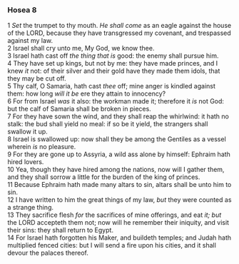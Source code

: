 ### Hosea 8

1 *Set* the trumpet to thy mouth. *He shall come* as an eagle against the house of the LORD, because they have transgressed my covenant, and trespassed against my law.  
2 Israel shall cry unto me, My God, we know thee.  
3 Israel hath cast off *the thing that is* good: the enemy shall pursue him.  
4 They have set up kings, but not by me: they have made princes, and I knew *it* not: of their silver and their gold have they made them idols, that they may be cut off.  
5 Thy calf, O Samaria, hath cast *thee* off; mine anger is kindled against them: how long *will it be* ere they attain to innocency?  
6 For from Israel *was* it also: the workman made it; therefore it *is* not God: but the calf of Samaria shall be broken in pieces.  
7 For they have sown the wind, and they shall reap the whirlwind: it hath no stalk: the bud shall yield no meal: if so be it yield, the strangers shall swallow it up.  
8 Israel is swallowed up: now shall they be among the Gentiles as a vessel wherein *is* no pleasure.  
9 For they are gone up to Assyria, a wild ass alone by himself: Ephraim hath hired lovers.  
10 Yea, though they have hired among the nations, now will I gather them, and they shall sorrow a little for the burden of the king of princes.  
11 Because Ephraim hath made many altars to sin, altars shall be unto him to sin.  
12 I have written to him the great things of my law, *but* they were counted as a strange thing.  
13 They sacrifice flesh *for* the sacrifices of mine offerings, and eat *it; but* the LORD accepteth them not; now will he remember their iniquity, and visit their sins: they shall return to Egypt.  
14 For Israel hath forgotten his Maker, and buildeth temples; and Judah hath multiplied fenced cities: but I will send a fire upon his cities, and it shall devour the palaces thereof.  
